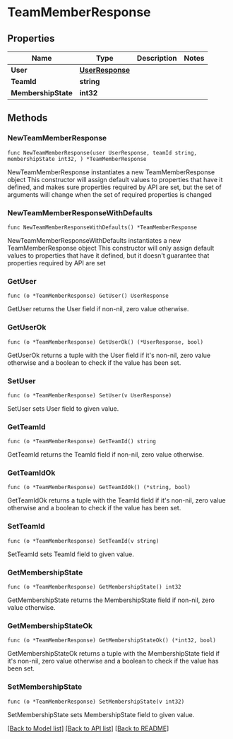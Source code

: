 # TeamMemberResponse

## Properties

Name | Type | Description | Notes
------------ | ------------- | ------------- | -------------
**User** | [**UserResponse**](UserResponse.md) |  | 
**TeamId** | **string** |  | 
**MembershipState** | **int32** |  | 

## Methods

### NewTeamMemberResponse

`func NewTeamMemberResponse(user UserResponse, teamId string, membershipState int32, ) *TeamMemberResponse`

NewTeamMemberResponse instantiates a new TeamMemberResponse object
This constructor will assign default values to properties that have it defined,
and makes sure properties required by API are set, but the set of arguments
will change when the set of required properties is changed

### NewTeamMemberResponseWithDefaults

`func NewTeamMemberResponseWithDefaults() *TeamMemberResponse`

NewTeamMemberResponseWithDefaults instantiates a new TeamMemberResponse object
This constructor will only assign default values to properties that have it defined,
but it doesn't guarantee that properties required by API are set

### GetUser

`func (o *TeamMemberResponse) GetUser() UserResponse`

GetUser returns the User field if non-nil, zero value otherwise.

### GetUserOk

`func (o *TeamMemberResponse) GetUserOk() (*UserResponse, bool)`

GetUserOk returns a tuple with the User field if it's non-nil, zero value otherwise
and a boolean to check if the value has been set.

### SetUser

`func (o *TeamMemberResponse) SetUser(v UserResponse)`

SetUser sets User field to given value.


### GetTeamId

`func (o *TeamMemberResponse) GetTeamId() string`

GetTeamId returns the TeamId field if non-nil, zero value otherwise.

### GetTeamIdOk

`func (o *TeamMemberResponse) GetTeamIdOk() (*string, bool)`

GetTeamIdOk returns a tuple with the TeamId field if it's non-nil, zero value otherwise
and a boolean to check if the value has been set.

### SetTeamId

`func (o *TeamMemberResponse) SetTeamId(v string)`

SetTeamId sets TeamId field to given value.


### GetMembershipState

`func (o *TeamMemberResponse) GetMembershipState() int32`

GetMembershipState returns the MembershipState field if non-nil, zero value otherwise.

### GetMembershipStateOk

`func (o *TeamMemberResponse) GetMembershipStateOk() (*int32, bool)`

GetMembershipStateOk returns a tuple with the MembershipState field if it's non-nil, zero value otherwise
and a boolean to check if the value has been set.

### SetMembershipState

`func (o *TeamMemberResponse) SetMembershipState(v int32)`

SetMembershipState sets MembershipState field to given value.



[[Back to Model list]](../README.md#documentation-for-models) [[Back to API list]](../README.md#documentation-for-api-endpoints) [[Back to README]](../README.md)


